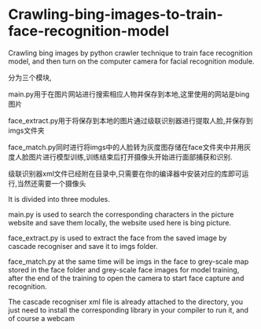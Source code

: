 # Crawling-bing-images-to-train-face-recognition-model
Crawling bing images by python crawler technique to train face recognition model, and then turn on the computer camera for facial recognition module.

分为三个模块,

main.py用于在图片网站进行搜索相应人物并保存到本地,这里使用的网站是bing图片

face_extract.py用于将保存到本地的图片通过级联识别器进行提取人脸,并保存到imgs文件夹

face_match.py同时进行将imgs中的人脸转为灰度图存储在face文件夹中并用灰度人脸图片进行模型训练,训练结束后打开摄像头开始进行面部捕获和识别.

级联识别器xml文件已经附在目录中,只需要在你的编译器中安装对应的库即可运行,当然还需要一个摄像头

It is divided into three modules.

main.py is used to search the corresponding characters in the picture website and save them locally, the website used here is bing picture.

face_extract.py is used to extract the face from the saved image by cascade recogniser and save it to imgs folder.

face_match.py at the same time will be imgs in the face to grey-scale map stored in the face folder and grey-scale face images for model training, after the end of the training to open the camera to start face capture and recognition.

The cascade recogniser xml file is already attached to the directory, you just need to install the corresponding library in your compiler to run it, and of course a webcam
